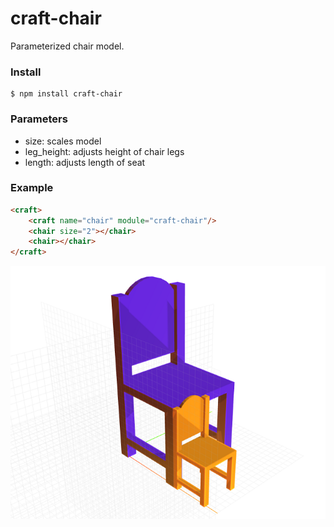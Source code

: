 # craft-chair

Parameterized chair model.

### Install
	$ npm install craft-chair

### Parameters
- size: scales model
- leg_height: adjusts height of chair legs
- length: adjusts length of seat

### Example
```html
<craft>
	<craft name="chair" module="craft-chair"/>
	<chair size="2"></chair>
	<chair></chair>
</craft>
```

![example](example.png)